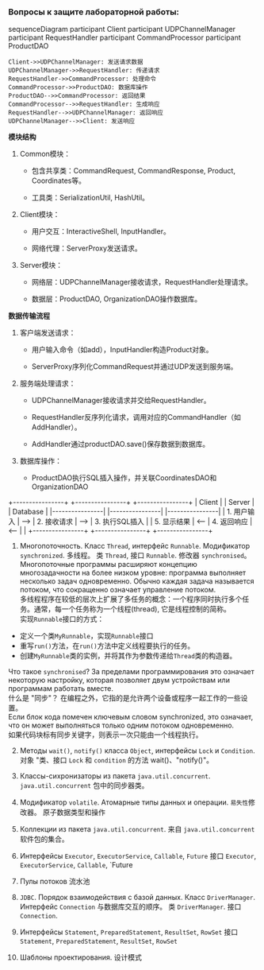 ### Вопросы к защите лабораторной работы:

sequenceDiagram
    participant Client
    participant UDPChannelManager
    participant RequestHandler
    participant CommandProcessor
    participant ProductDAO
    
    Client->>UDPChannelManager: 发送请求数据
    UDPChannelManager->>RequestHandler: 传递请求
    RequestHandler->>CommandProcessor: 处理命令
    CommandProcessor->>ProductDAO: 数据库操作
    ProductDAO-->>CommandProcessor: 返回结果
    CommandProcessor-->>RequestHandler: 生成响应
    RequestHandler-->>UDPChannelManager: 返回响应
    UDPChannelManager-->>Client: 发送响应


**模块结构**

1. Common模块：
   - 包含共享类：CommandRequest, CommandResponse, Product, Coordinates等。

   - 工具类：SerializationUtil, HashUtil。

2. Client模块：

   - 用户交互：InteractiveShell, InputHandler。

   - 网络代理：ServerProxy发送请求。

3. Server模块：

   - 网络层：UDPChannelManager接收请求，RequestHandler处理请求。

   - 数据层：ProductDAO, OrganizationDAO操作数据库。


**数据传输流程**

1. 客户端发送请求：

   - 用户输入命令（如add），InputHandler构造Product对象。

   - ServerProxy序列化CommandRequest并通过UDP发送到服务端。

2. 服务端处理请求：

   - UDPChannelManager接收请求并交给RequestHandler。

   - RequestHandler反序列化请求，调用对应的CommandHandler（如AddHandler）。

   - AddHandler通过productDAO.save()保存数据到数据库。

3. 数据库操作：

   - ProductDAO执行SQL插入操作，并关联CoordinatesDAO和OrganizationDAO


+----------------+       +----------------+       +----------------+
|   Client       |       |   Server       |       |   Database     |
|----------------|       |----------------|       |----------------|
| 1. 用户输入     |  -->  | 2. 接收请求     |  -->  | 3. 执行SQL插入  |
| 5. 显示结果     |  <--  | 4. 返回响应     |  <--  |                |
+----------------+       +----------------+       +----------------+


1. Многопоточность. Класс `Thread`, интерфейс `Runnable`. Модификатор `synchronized`. 多线程。 类 `Thread`, 接口 `Runnable`. 修改器 `synchronised`。
Многопоточные программы расширяют концепцию многозадачности на более низком уровне: программа выполняет несколько задач одновременно. Обычно каждая задача называется потоком, что сокращенно означает управление потоком.  
多线程程序在较低的层次上扩展了多任务的概念：一个程序同时执行多个任务。通常，每一个任务称为一个线程(thread), 它是线程控制的简称。  
实现`Runnable`接口的方式：
- 定义一个类`MyRunnable`，实现`Runnable`接口
- 重写`run()`方法，在`run()`方法中定义线程要执行的任务。
- 创建`MyRunnable`类的实例，并将其作为参数传递给`Thread`类的构造器。

Что такое `synchronised`? За пределами программирования это означает некоторую настройку, которая позволяет двум устройствам или программам работать вместе.  
什么是 "同步"？ 在编程之外，它指的是允许两个设备或程序一起工作的一些设置。  
Если блок кода помечен ключевым словом synchronized, это означает, что он может выполняться только одним потоком одновременно.  
如果代码块标有同步关键字，则表示一次只能由一个线程执行。

2. Методы `wait()`, `notify()` класса `Object`, интерфейсы `Lock` и `Condition`. 对象 "类、接口 `Lock` 和 `condition` 的方法 wait()、"notify()"。


3. Классы-сихронизаторы из пакета `java.util.concurrent`. `java.util.concurrent` 包中的同步器类。

4. Модификатор `volatile`. Атомарные типы данных и операции.  `易失性`修改器。 原子数据类型和操作

5. Коллекции из пакета `java.util.concurrent`.  来自 `java.util.concurrent` 软件包的集合。

6. Интерфейсы `Executor`, `ExecutorService`, `Callable`, `Future` 接口 `Executor`, `ExecutorService`, `Callable`, `Future

7. Пулы потоков 流水池

8. `JDBC`. Порядок взаимодействия с базой данных. Класс `DriverManager`. Интерфейс `Connection`  与数据库交互的顺序。 类 `DriverManager`. 接口 `Connection`.

9. Интерфейсы `Statement`, `PreparedStatement`, `ResultSet`, `RowSet`  接口 `Statement`, `PreparedStatement`, `ResultSet`, `RowSet`

10. Шаблоны проектирования. 设计模式